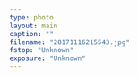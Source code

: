 ```yaml
---
type: photo
layout: main
caption: ""
filename: "20171116215543.jpg"
fstop: "Unknown"
exposure: "Unknown"
---
```


